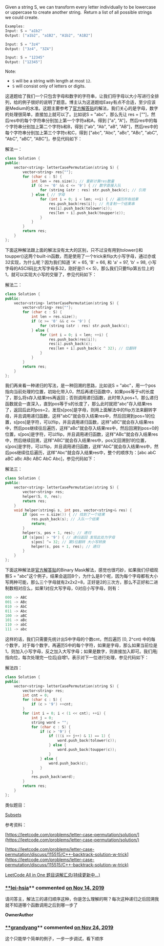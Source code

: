 Given a string S, we can transform every letter individually to be lowercase or uppercase to create another string.  Return a list of all possible strings we could create.

```cpp
Examples:
Input: S = "a1b2"
Output: ["a1b2", "a1B2", "A1b2", "A1B2"]

Input: S = "3z4"
Output: ["3z4", "3Z4"]

Input: S = "12345"
Output: ["12345"]
```

Note:

- `S` will be a string with length at most `12`.
- `S` will consist only of letters or digits.

这道题给了我们一个只包含字母和数字的字符串，让我们将字母以大小写进行全排列，给的例子很好的说明了题意。博主认为这道题给Easy有点不合适，至少应该是Medium的水准。这题主要参考了[官方解答贴](https://leetcode.com/problems/letter-case-permutation/solution/)的解法，我们关心的是字母，数字的处理很简单，直接加上就可以了。比如说S = "abc"，那么先让 res = \[""\]，然后res中的每个字符串分别加上第一个字符a和A，得到 \["a", "A"\]，然后res中的每个字符串分别加上第二个字符b和B，得到 \["ab", "Ab", "aB", "AB"\]，然后res中的每个字符串分别加上第三个字符c和C，得到 \["abc", "Abc", "aBc", "ABc", "abC", "AbC", "aBC", "ABC"\]，参见代码如下：

解法一：

```cpp
class Solution {
public:
    vector<string> letterCasePermutation(string S) {
        vector<string> res{""};
        for (char c : S) {
            int len = res.size(); // 重新计算res数量
            if (c >= '0' && c <= '9') { // 数字直接入队
                for (string &str : res) str.push_back(c); // 引用
            } else { // 字母
                for (int i = 0; i < len; ++i) { // 遍历所有结果
                    res.push_back(res[i]); // 先复制一个结果串
                    res[i].push_back(tolower(c));
                    res[len + i].push_back(toupper(c));
                }
            }
        }
        return res;
    }
};
```

下面这种解法跟上面的解法没有太大的区别，只不过没有用到tolower()和toupper()这两个built-in函数，而是使用了一个trick来flip大小写字母，通过亦或32实现，为什么呢？因为我们知道 'A' = 65, 'B' = 66, 和 'a' = 97, 'b' = 98, 小写字母的ASCII码比大写字母多32，刚好是(1 \<\< 5)，那么我们只要flip第五位上的1，就可以实现大小写的交替了，参见代码如下：

解法二：

```cpp
class Solution {
public:
    vector<string> letterCasePermutation(string S) {
        vector<string> res{""};
        for (char c : S) {
            int len = res.size();
            if (c >= '0' && c <= '9') {
                for (string &str : res) str.push_back(c);
            } else {
                for (int i = 0; i < len; ++i) {
                    res.push_back(res[i]);
                    res[i].push_back(c);
                    res[len + i].push_back(c ^ 32); // 位翻转
                }
            }
        }
        return res;
    }
};
```

我们再来看一种递归的写法，是一种回溯的思路，比如说S = "abc"，用一个pos指向当前处理的位置，初始化带入0，然后再递归函数中，如果pos等于s的长度了，那么将s存入结果res再返回；否则调用递归函数，此时带入pos+1，那么递归函数就会一直深入，直到pos等于s的长度了，那么此时就把"abc"存入结果res了，返回后此时pos=2，发现s\[pos\]是字母，则用上面解法中的flip方法来翻转字母，并且调用递归函数，这样"abC"就会存入结果res中，然后回溯到pos=1的位置，s\[pos\]是字符，可以flip，并且调用递归函数，这样"aBC"就会存入结果res中，然后pos继续往后遍历，这样"aBc"就会存入结果res中，然后回溯到pos=0的位置，s\[pos\]是字符，可以flip，并且调用递归函数，这样"ABc"就会存入结果res中，然后继续回溯，这样"ABC"就会存入结果res中，pos又回溯到1的位置，s\[pos\]是字符，可以flip，并且调用递归函数，这样"AbC"就会存入结果res中，然后pos继续往后遍历，这样"Abc"就会存入结果res中，整个的顺序为：\[abc abC aBC aBc ABc ABC AbC Abc\]，参见代码如下：

解法三：

```cpp
class Solution {
public:
    vector<string> letterCasePermutation(string S) {
        vector<string> res;
        helper(S, 0, res);
        return res;
    }
    void helper(string& s, int pos, vector<string>& res) {
        if (pos == s.size()) { // 找到了一个结果
            res.push_back(s); // 入队一个结果
            return;
        }
        helper(s, pos + 1, res); // 递归
        if (s[pos] > '9') { // 递归返回 发现此处为字母
            s[pos] ^= 32; // 第5位翻转 大小写转换
            helper(s, pos + 1, res); // 递归
        }
    }
};
```

下面这种解法是[官方解答贴](https://leetcode.com/problems/letter-case-permutation/solution/)的Binary Mask解法，感觉也很巧妙，如果我们仔细观察S = "abc"这个例子，结果会返回8个，为什么是8个呢，因为每个字母都有大小写两种可能，那么三个字母就有2x2x2=8，正好是2的三次方，那么不正好和二进制数相对应么，如果1对应大写字母，0对应小写字母，则有：

```cpp
000 -> ABC
001 -> ABc
010 -> AbC
011 -> Abc
100 -> aBC
101 -> aBc
110 -> abC
111 -> abc
```

这样的话，我们只需要先统计出S中字母的个数cnt，然后遍历 \[0, 2^cnt) 中的每个数字，对于每个数字，再遍历S中的每个字符，如果是字母，那么如果当前位是1，则加入小写字母，反之加入大写字母；如果是数字，则直接加入即可。我们用j指向位，每次处理完一位后j自增1，表示对下一位进行处理，参见代码如下：

解法四：

```cpp
class Solution {
public:
    vector<string> letterCasePermutation(string S) {
        vector<string> res;
        int cnt = 0;
        for (char c : S) {
            if (c > '9') ++cnt;
        }
        for (int i = 0; i < (1 << cnt); ++i) {
            int j = 0;
            string word = "";
            for (char c : S) {
                if (c > '9') {
                    if (((i >> j++) & 1) == 1) {
                        word.push_back(tolower(c));
                    } else {
                        word.push_back(toupper(c));
                    }
                } else {
                    word.push_back(c);
                }
            }
            res.push_back(word);
        }
        return res;
    }
};
```

类似题目：

[Subsets](http://www.cnblogs.com/grandyang/p/4309345.html)

参考资料：

[https://leetcode.com/problems/letter-case-permutation/solution/](https://leetcode.com/problems/letter-case-permutation/solution/)

[https://leetcode.com/problems/letter-case-permutation/discuss/115515/C++-backtrack-solution-w-trick](https://leetcode.com/problems/letter-case-permutation/discuss/115515/C++-backtrack-solution-w-trick)

[LeetCode All in One 题目讲解汇总(持续更新中...)](http://www.cnblogs.com/grandyang/p/4606334.html)

### [\*\*lei-hsia](https://github.com/lei-hsia)\*\* commented [on Nov 14, 2019](https://github.com/grandyang/leetcode/issues/784#issuecomment-553544220)

请问答主，解法三的递归顺序这种，你是怎么理解的啊？每次这种递归之后回溯我就不知道哪个函数调用之后到哪一步了

**OwnerAuthor**

### [\*\*grandyang](https://github.com/grandyang)\*\* commented [on Nov 24, 2019](https://github.com/grandyang/leetcode/issues/784#issuecomment-557833623)

这个只能举个简单的例子，一步一步调试，看下顺序
